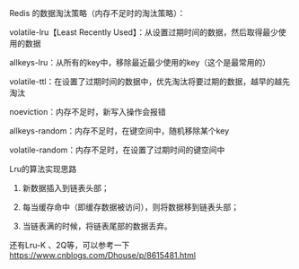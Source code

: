 Redis 的数据淘汰策略（内存不足时的淘汰策略）：

volatile-lru【Least Recently Used】：从设置过期时间的数据，然后取得最少使用的数据

allkeys-lru：从所有的key中，移除最近最少使用的key（这个是最常用的）

volatile-ttl：在设置了过期时间的数据中，优先淘汰将要过期的数据，越早的越先淘汰

noeviction：内存不足时，新写入操作会报错

allkeys-random：内存不足时，在键空间中，随机移除某个key

volatile-random：内存不足时，在设置了过期时间的键空间中



Lru的算法实现思路

1. 新数据插入到链表头部；

2. 每当缓存命中（即缓存数据被访问），则将数据移到链表头部；

3. 当链表满的时候，将链表尾部的数据丢弃。

还有Lru-K 、2Q等，可以参考一下<https://www.cnblogs.com/Dhouse/p/8615481.html>